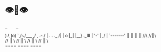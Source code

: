 # 👁️👄👁️
    _    _
   ).\  (o)
     \`,/~/\___
     ,/        \,
 .-./ |   ...    \._   /|
| o |_|   |__}    ._III |
 '-'  |         ,/     \|
       `-------'
          ||
          ||
          ||
          ||
         //\\
        //||\\
       // || \\
      //  ||  \\
     //   ||   \\
    //    ||    \\  
 ====    ====   ====

